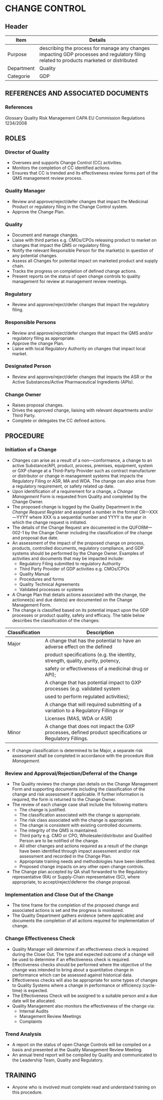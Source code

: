 # CHANGE CONTROL

## Header

|Item          |Details                                                                                                                 
|--------------|--------| 
|Purpose       |describing the process for manage any changes impacting GDP processes and regulatory filing related to products marketed or distributed                                                                                                                         
|Department    |Quality                                                                                                                 
|Categorie     |GDP                                                                                                                     

## REFERENCES AND ASSOCIATED DOCUMENTS

### References

Glossary
Quality Risk Management
CAPA
EU Commission Regulations 1234/2008

## ROLES

### Director of Quality
* Oversees and supports Change Control (CC) activities.
* Monitors the completion of CC identified actions.
* Ensures that CC is trended and its effectiveness review forms part of the QMS management review process.

### Quality Manager
* Review and approve/reject/defer changes that impact the Medicinal Product or regulatory filing in the Change Control system.
* Approve the Change Plan.

### Quality
* Document and manage changes.
* Liaise with third parties e.g. CMOs/CPOs releasing product to market on changes that impact the QMS or regulatory filing.
* Notify the relevant Responsible Person for the market(s) in question of any potential changes.
* Assess all Changes for potential impact on marketed product and supply chain.
* Tracks the progress on completion of defined change actions.
* Present reports on the status of open change controls to quality management for review at management review meetings.

### Regulatory
* Review and approve/reject/defer changes that impact the regulatory filing.

### Responsible Persons
* Review and approve/reject/defer changes that impact the QMS and/or regulatory filing as appropriate.
* Approve the change Plan.
* Liaise with local Regulatory Authority on changes that impact local market.

### Designated Person 
* Review and approve/reject/defer changes that impacts the ASR or the Active Substances/Active Pharmaceutical Ingredients (APIs).

### Change Owner
* Raises proposal changes. 
* Drives the approved change, liaising with relevant departments and/or Third Party.
* Complete or delegates the CC defined actions.

## PROCEDURE

### Initiation of a Change 
* Changes can arise as a result of a non—conformance, a change to an active Substance/API, product, process, premises, equipment, system or GXP change at a Third-Party Provider such as contract manufacturer or distributor or change in management systems that impacts the Regulatory Filing or ASR, MA and WDA. The change can also arise from a regulatory requirement, or safety related up date.
* Upon identification of a requirement for a change, a *Change Management* Form is requested from Quality and completed by the Change Owner.
* The proposed change is logged by the Quality Department in the *Change Request Register* and assigned a number in the format CR—XXX—YYYY where XXX is a sequential number and YYYY is the year in which the change request is initiated.
* The details of the Change Request are documented in the QUFORM—002-1 by the Change Owner including the classification of the change and proposal due date.
* An assessment of the impact of the proposed change on process, products, controlled documents, regulatory compliance, and GDP systems should be performed by the Change Owner. Examples of activities and documents that may be impacted include:
  * Regulatory Filing submitted to regulatory Authority
  * Third Party Provider of GDP activities e.g. CMOs/CPOs
  * Quality Manual
  * Procedures and forms
  * Quality Technical Agreements
  * Validated processes or systems
* A Change Plan that details actions associated with the change, the actionee(s) and due date(s) are documented on the Change Management Form.
* The change is classified based on its potential impact upon the GDP processes or product quality, safety and efficacy. The table below describes the classification of the changes:

|Classification     |Description                                                                                             |
|-------------------|--------------------------------------------------------------------------------------------------------|
|Major              |A change that has the potential to have an adverse effect on the defined                                |
|                   |product specifications (e.g. the identity, strength, quality, purity, potency,                          |
|                   |safety or effectiveness of a medicinal drug or API);                                                    |
|                   |A change that has potential impact to GXP processes (e.g. validated system                              |
|                   |used to perform regulated activities);                                                                  |
|                   |A change that will required submitting of a variation to a Regulatory Fillings or                       | 
|                   |Licenses (MAS, WDA or ASR)                                                                              |
|Minor              |A change that does not impact the GXP processes, defined product specifications or Regulatory Fillings. |           

* If change classification is determined to be Major, a separate risk assessment shall be completed in accordance with the procedure *Risk Management*.

### Review and Approval/Rejection/Deferral of the Change
* The Quality reviews the change plan details on the Change Management Form and supporting documents including the classification of the change and risk assessment if applicable. If further information is required, the form is returned to the Change Owner.
* The review of each change case shall include the following matters:
  * The change is justified.
  * The classification associated with the change is appropriate.
  * The risk class associated with the change is appropriate.
  * The change is consistent with existing controlled documents.
  * The integrity of the QMS is maintained.
  * Third party e.g. CMO or CPO, Wholesaler/distributor and Qualified Person are to be notified of the change.
  * All other changes and actions required as a result of the change have been identified through impact assessment and/or risk assessment and recorded in the Change Plan.
  * Appropriate training needs and methodologies have been identified.
  * Proposed change impacts on any other open change controls.
* The Change plan accepted by QA shall forwarded to the Regulatory representative (RA) or Supply-Chain representative (SC), where appropriate, to accept/reject/deferrer the change proposal.

### Implementation and Close Out of the Change
* The time frame for the completion of the proposed change and associated actions is set and the progress is monitored.
* The Quality Department gathers evidence (where applicable) and documents the completion of all actions required for implementation of change. 

### Change Effectiveness Check
* Quality Manager will determine if an effectiveness check is required during the Close Out. The type and expected outcome of a change will be used to determine if an effectiveness check is required.
* Effectiveness checks should be performed where the objective of the change was intended to bring about a quantitative change in performance which can be assessed against historical data.
* Effectiveness checks will also be appropriate for some types of changes to Quality Systems where a change in performance or efficiency (cycle-time) is expected. 
* The Effectiveness Check will be assigned to a suitable person and a due date will be allocated. 
* Quality Management also monitors the effectiveness of the change via:
  * Internal Audits
  * Management Review Meetings
  * Complaints

### Trend Analysis
* A report on the status of open Change Controls will be compiled on a basis and presented at the Quality Management Review Meeting. 
* An annual trend report will be compiled by Quality and communicated to the Leadership Team, Quality and Regulatory.

## TRAINING 
* Anyone who is involved must complete read and understand training on this procedure.

